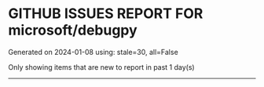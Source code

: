 
# GITHUB ISSUES REPORT FOR microsoft/debugpy


Generated on 2024-01-08 using: stale=30, all=False


Only showing items that are new to report in past 1 day(s)


---
